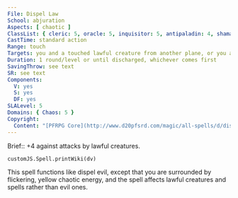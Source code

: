 ```yaml
---
File: Dispel Law
School: abjuration
Aspects: [ chaotic ]
ClassList: { cleric: 5, oracle: 5, inquisitor: 5, antipaladin: 4, shaman: 5 }
CastTime: standard action
Range: touch
Targets: you and a touched lawful creature from another plane, or you and an enchantment or lawful spell on a touched creature or object
Duration: 1 round/level or until discharged, whichever comes first
SavingThrow: see text
SR: see text
Components:
  V: yes
  S: yes
  DF: yes
SLALevel: 5
Domains: { Chaos: 5 }
Copyright:
  Content: "[PFRPG Core](http://www.d20pfsrd.com/magic/all-spells/d/dispel-law)"
---
```

Brief:: +4 against attacks by lawful creatures.

```dataviewjs
customJS.Spell.printWiki(dv)
```

This spell functions like dispel evil, except that you are surrounded by flickering, yellow chaotic energy, and the spell affects lawful creatures and spells rather than evil ones.
